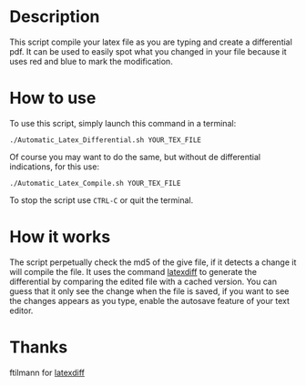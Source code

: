 # Description
This script compile your latex file as you are typing and create a differential pdf. It can be used to easily spot what you changed in your file because it uses red and blue to mark the modification.
# How to use
To use this script, simply launch this command in a terminal:
```
./Automatic_Latex_Differential.sh YOUR_TEX_FILE
```
Of course you may want to do the same, but without de differential indications, for this use:
```
./Automatic_Latex_Compile.sh YOUR_TEX_FILE
```
To stop the script use `CTRL-C` or quit the terminal.

# How it works
The script perpetually check the md5 of the give file, if it detects a change it will compile the file. It uses the command [latexdiff](https://github.com/ftilmann/latexdiff/) to generate the differential by comparing the edited file with a cached version.
You can guess that it only see the change when the file is saved, if you want to see the changes appears as you type, enable the autosave feature of your text editor.

# Thanks
ftilmann for [latexdiff](https://github.com/ftilmann/latexdiff/) 
